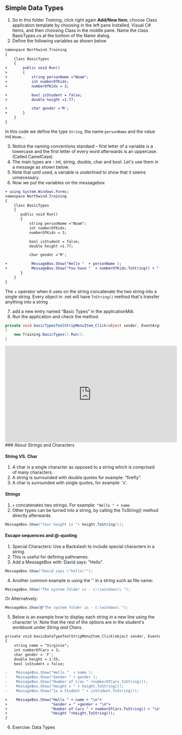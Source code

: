 ﻿## Simple Data Types

1. So in this folder *Training*, click right again **Add/New Item**, choose Class application template by choosing in the left pane Installed, Visual C# Items, and then choosing Class in the middle pane. Name the class BasicTypes.cs at the bottom of the Name dialog.
2. Define the following variables as shown below 
```diff
namespace Northwind.Training
{
    Class BasicTypes
    {
+       public void Run()
+       {
+           string personName ="Noam";
+           int numberOfKids;             
+           numberOfKids = 3;

+           bool isStudent = false;
+           double height =1.77;

+           char gender ='M';
+       }     
    }
}
```

In this code we define the type `String`, the name `personName` and the value init `Noam`...

3. Notice the naming conventions standard – first letter of a variable is a lowercase and the first letter of every word afterwards is an uppercase. (Called CamelCase)
4. The main types are - int, string, double, char and bool. Let's use them in a message as shown below.
5. Note that until used, a variable is underlined to show that it seems unnecessary.
6. Now we put the variables on the messagebox
```diff
+ using System.Windows.Forms;
namespace Northwind.Training
{
    Class BasicTypes
    {
       public void Run()
       {
           string personName ="Noam";
           int numberOfKids;             
           numberOfKids = 3;

           bool isStudent = false;
           double height =1.77;

           char gender ='M';

+         	MessageBox.Show("Hello "  + personName ); 
+         	MessageBox.Show("You have "  + numberOfKids.ToString() + " children" ); 
       }     
    }
}
```

The + operator when it uses on the string concatenate the two string into a single string.
Every object in .net will have `ToString()` method that's transfer anything into a string

7. add a new entry named “Basic Types” in the applicationMdi.
8. Run the application and check the method.
```csharp
private void basicTypesToolStripMenuItem_Click(object sender, EventArgs e)
{
	new Training.BasicTypes().Run();
}
```

<iframe width="560" height="315" src="https://www.youtube.com/embed/eel6sOTM1hY" frameborder="0" allowfullscreen></iframe>
### About Strings and Characters

#### String VS. Char

1.	A char is a single character as opposed to a string which is comprised of many characters. 
2.	A string is surrounded with double quotes for example: "firefly".
3.	A char is surrounded with single quotes, for example: 'x'.

####	Strings
1.	`+` concatenates two strings. For example: `"Hello " + name`
2.	Other types can be turned into a string, by calling the ToString() method directly afterwards.
```csharp
MessageBox.Show("Your height is "+ height.ToString());
```

#### Escape sequences and @-quoting

1.	Special Characters: Use a Backslash to include special characters in a string.
2.	This is useful for defining pathnames.
3.	Add a MessageBox with: David says: "Hello".
```csharp
MessageBox.Show("David says \"hello\"");
```
4.	Another common example is using the '\' in a string such as file name:
```csharp
MessageBox.Show("The system folder is - c:\\windows\\ ");
```
Or Alternatively:
```csharp
MessageBox.Show(@"The system folder is - c:\windows\ ");
```
5.	Below is an example how to display each string in a new line using the character \n. Note that the rest of the options are in the student's workbook under _String and Chars_.
```diff
private void basicDataTypeToolStripMenuItem_Click(object sender, EventArgs e)
{
	string name = "Virginie";
	int numberOfCars = 2;
	char gender = 'F';
	double height = 1.55;
	bool isStudent = false;

-    MessageBox.Show("Hello "  + name );
-    MessageBox.Show("Gender " + gender );
-    MessageBox.Show("Number of Cras " +numberOfCars.ToString());
-    MessageBox.Show("Height = " + height.ToString());
-    MessageBox.Show("Is a Student " + isStudent.ToString());

+    MessageBox.Show("Hello " + name + "\n"+ 
+                    "Gender = " +gender + "\n"+
+                    "Number of Cars " + numberOfCars.ToString() + "\n"+
+                    "Height "+height.ToString());
}
```
6.	Exercise: Data Types